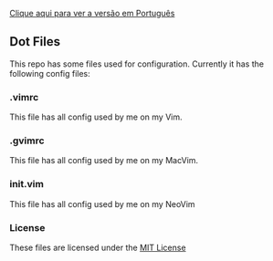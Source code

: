 [Clique aqui para ver a versão em Português](README_PT.md)

## Dot Files
This repo has some files used for configuration.
Currently it has the following config files:

### .vimrc

This file has all config used by me on my Vim.

### .gvimrc
This file has all config used by me on my MacVim.

### init.vim
This file has all config used by me on my NeoVim

### License

These files are licensed under the [MIT License](LICENSE)
